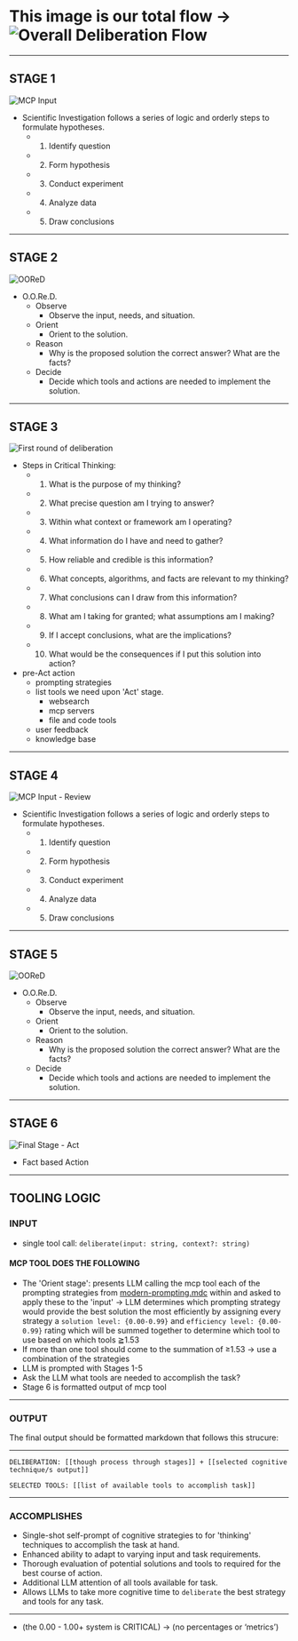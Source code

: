 # This image is our total flow -> ![Overall Deliberation Flow](/new-flow/new-flow-images/overall-flow.png)

___

## STAGE 1

![MCP Input](/new-flow/new-flow-images/stage-1-mcp-input.png)

- Scientific Investigation follows a series of logic and orderly steps to formulate hypotheses.
    - 1. Identify question
    - 2. Form hypothesis
    - 3. Conduct experiment
    - 4. Analyze data
    - 5. Draw conclusions

___

## STAGE 2

![OOReD](/new-flow/new-flow-images/stage-2-OOReD-flow.png)

- O.O.Re.D.
    - Observe
        - Observe the input, needs, and situation.
    - Orient
        - Orient to the solution.
    - Reason
        - Why is the proposed solution the correct answer? What are the facts?
    - Decide
        - Decide which tools and actions are needed to implement the solution.

___

## STAGE 3

![First round of deliberation](/new-flow/new-flow-images/stage-3-first-round-of-deliberation.png)

- Steps in Critical Thinking:
    - 1. What is the purpose of my thinking?
    - 2. What precise question am I trying to answer?
    - 3. Within what context or framework am I operating?
    - 4. What information do I have and need to gather?
    - 5. How reliable and credible is this information?
    - 6. What concepts, algorithms, and facts are relevant to my thinking?
    - 7. What conclusions can I draw from this information?
    - 8. What am I taking for granted; what assumptions am I making?
    - 9. If I accept conclusions, what are the implications?
    - 10. What would be the consequences if I put this solution into action?
- pre-Act action
    - prompting strategies
    - list tools we need upon 'Act' stage.
        - websearch
        - mcp servers
        - file and code tools
    - user feedback
    - knowledge base

___

## STAGE 4

![MCP Input - Review](/new-flow/new-flow-images/stage-1-mcp-input.png)

- Scientific Investigation follows a series of logic and orderly steps to formulate hypotheses.
    - 1. Identify question
    - 2. Form hypothesis
    - 3. Conduct experiment
    - 4. Analyze data
    - 5. Draw conclusions

___

## STAGE 5

![OOReD](/new-flow/new-flow-images/stage-2-OOReD-flow.png)

- O.O.Re.D.
    - Observe
        - Observe the input, needs, and situation.
    - Orient
        - Orient to the solution.
    - Reason
        - Why is the proposed solution the correct answer? What are the facts?
    - Decide
        - Decide which tools and actions are needed to implement the solution.

___

## STAGE 6

![Final Stage - Act](/new-flow/new-flow-images/final-stage-Act-upon-deliberation.png)
- Fact based Action

___

## TOOLING LOGIC

### INPUT  

- single tool call: `deliberate(input: string, context?: string)`

#### MCP TOOL DOES THE FOLLOWING

- The 'Orient stage': presents LLM calling the mcp tool each of the prompting strategies from [modern-prompting.mdc](modern-prompting.mdc) within and asked to apply these to the 'input' -> LLM determines which prompting strategy would provide the best solution the most efficiently by assigning every strategy a ```solution level: {0.00-0.99}``` and ```efficiency level: {0.00-0.99}``` rating which will be summed together to determine which tool to use based on which tools ≧1.53
- If more than one tool should come to the summation of ≥1.53 -> use a combination of the strategies
- LLM is prompted with Stages 1-5
- Ask the LLM what tools are needed to accomplish the task?
- Stage 6 is formatted output of mcp tool

___

### OUTPUT  

The final output should be formatted markdown that follows this strucure:

___
```DELIBERATION: [[though process through stages]] + [[selected cognitive technique/s output]]```

```SELECTED TOOLS: [[list of available tools to accomplish task]]```
___

### ACCOMPLISHES

- Single-shot self-prompt of cognitive strategies to for 'thinking' techniques to accomplish the task at hand.
- Enhanced ability to adapt to varying input and task requirements.
- Thorough evaluation of potential solutions and tools to required for the best course of action.
- Additional LLM attention of all tools available for task.
- Allows LLMs to take more cognitive time to ```deliberate``` the best strategy and tools for any task.

___

- (the 0.00 - 1.00+ system is CRITICAL) → (no percentages or ‘metrics’)
